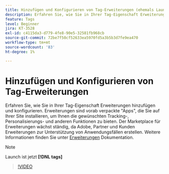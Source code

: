```yaml
---
title: Hinzufügen und Konfigurieren von Tag-Erweiterungen (ehemals Launch-Erweiterungen)
description: Erfahren Sie, wie Sie in Ihrer Tag-Eigenschaft Erweiterungen hinzufügen und konfigurieren.
feature: Tags
level: Beginner
jira: KT-3528
exl-id: c4115da3-d779-4fe8-90e5-32581fb968cb
source-git-commit: 72be7f50cf52633ea5970fd5a3b5b3d7fe9ea470
workflow-type: tm+mt
source-wordcount: '83'
ht-degree: 1%

---
```


# Hinzufügen und Konfigurieren von Tag-Erweiterungen

Erfahren Sie, wie Sie in Ihrer Tag-Eigenschaft Erweiterungen hinzufügen und konfigurieren. Erweiterungen sind vorab verpackte &quot;Apps&quot;, die Sie auf Ihrer Site installieren, um Ihnen die gewünschten Tracking-, Personalisierungs- und anderen Funktionen zu bieten. Der Marketplace für Erweiterungen wächst ständig, da Adobe, Partner und Kunden Erweiterungen zur Unterstützung von Anwendungsfällen erstellen. Weitere Informationen finden Sie unter [Erweiterungen](https://experienceleague.adobe.com/docs/experience-platform/tags/ui/extensions/overview.html?lang=de) Dokumentation.

>[!NOTE]
>
> Launch ist jetzt **[!DNL tags]**

>[!VIDEO](https://video.tv.adobe.com/v/28732/?learn=on)
